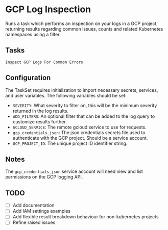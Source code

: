 # GCP Log Inspection

Runs a task which performs an inspection on your logs in a GCP project, returning results regarding common issues, counts and related Kubernetes namespaces using a filter.

## Tasks
`Inspect GCP Logs For Common Errors`

## Configuration

The TaskSet requires initialization to import necessary secrets, services, and user variables. The following variables should be set:

- `SEVERITY`: What severity to filter on, this will be the minimum severity returned in the log results.
- `ADD_FILTERS`: An optional filter that can be added to the log query to customize results further.
- `GCLOUD_SERVICE`: The remote gcloud service to use for requests.
- `gcp_credentials_json`: The json credentials secrets file used to authenticate with the GCP project. Should be a service account.
- `GCP_PROJECT_ID`: The unique project ID identifier string.

## Notes

The `gcp_credentials_json` service account will need view and list permissions on the GCP logging API.

## TODO
- [ ] Add documentation
- [ ] Add IAM settings examples
- [ ] Add flexible result breakdown behaviour for non-kubernetes projects
- [ ] Refine raised issues